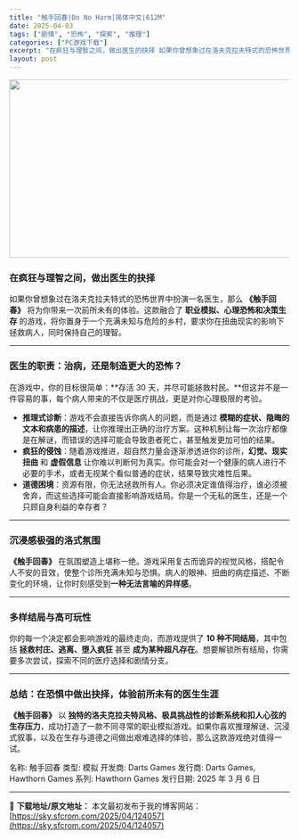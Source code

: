 ```yaml
---
title: "触手回春|Do No Harm|简体中文|612M"
date: 2025-04-03
tags: ["剧情", "恐怖", "探索", "推理"]
categories: ["PC游戏下载"]
excerpt: "在疯狂与理智之间，做出医生的抉择 如果你曾想象过在洛夫克拉夫特式的恐怖世界中扮演一名医生，那么 《触手回春》 将为你带来一次前所未有的体验。这款融合了 职业模拟、心理恐怖和决策生存 的游戏，将你置身于一个充满未知与危险的乡村，要求你在扭曲现实的影响下拯救病人，同时保持自己的理智。 医生的职责：治病，&hellip;"
layout: post
---
```


<img class="aligncenter size-full wp-image-124058" src="https://sky.sfcrom.com/wp-content/uploads/2025/04/2025040307214246.webp" alt="" width="600" height="320" />
<h3><strong>在疯狂与理智之间，做出医生的抉择</strong></h3>
如果你曾想象过在洛夫克拉夫特式的恐怖世界中扮演一名医生，那么 <strong>《触手回春》</strong> 将为你带来一次前所未有的体验。这款融合了 <strong>职业模拟、心理恐怖和决策生存</strong> 的游戏，将你置身于一个充满未知与危险的乡村，要求你在扭曲现实的影响下拯救病人，同时保持自己的理智。

<hr />

<h3><strong>医生的职责：治病，还是制造更大的恐怖？</strong></h3>
在游戏中，你的目标很简单：**存活 30 天，并尽可能拯救村民。**但这并不是一件容易的事，每个病人带来的不仅是医疗挑战，更是对你心理极限的考验。
<ul>
 	<li><strong>推理式诊断</strong>：游戏不会直接告诉你病人的问题，而是通过 <strong>模糊的症状、隐晦的文本和病患的描述</strong>，让你推理出正确的治疗方案。这种机制让每一次治疗都像是在解谜，而错误的选择可能会导致患者死亡，甚至触发更加可怕的结果。</li>
 	<li><strong>疯狂的侵蚀</strong>：随着游戏推进，超自然力量会逐渐渗透进你的诊所，<strong>幻觉、现实扭曲</strong> 和 <strong>虚假信息</strong> 让你难以判断何为真实。你可能会对一个健康的病人进行不必要的手术，或者无视某个看似普通的症状，结果导致灾难性后果。</li>
 	<li><strong>道德困境</strong>：资源有限，你无法拯救所有人。你必须决定谁值得治疗，谁必须被舍弃，而这些选择可能会直接影响游戏结局。你是一个无私的医生，还是一个只顾自身利益的幸存者？</li>
</ul>

<hr />

<h3><strong>沉浸感极强的洛式氛围</strong></h3>
<strong>《触手回春》</strong> 在氛围塑造上堪称一绝。游戏采用复古而诡异的视觉风格，搭配令人不安的音效，使整个诊所充满未知与恐惧。病人的眼神、扭曲的病症描述、不断变化的环境，让你时刻感受到<strong>一种无法言喻的异样感</strong>。

<hr />

<h3><strong>多样结局与高可玩性</strong></h3>
你的每一个决定都会影响游戏的最终走向，而游戏提供了 <strong>10 种不同结局</strong>，其中包括 <strong>拯救村庄、逃离、堕入疯狂</strong> 甚至 <strong>成为某种超凡存在</strong>。想要解锁所有结局，你需要多次尝试，探索不同的医疗选择和剧情分支。

<hr />

<h3><strong>总结：在恐惧中做出抉择，体验前所未有的医生生涯</strong></h3>
<strong>《触手回春》</strong> 以 <strong>独特的洛夫克拉夫特风格、极具挑战性的诊断系统和扣人心弦的生存压力</strong>，成功打造了一款不同寻常的职业模拟游戏。如果你喜欢推理解谜、沉浸式叙事，以及在生存与道德之间做出艰难选择的体验，那么这款游戏绝对值得一试。

名称: 触手回春
类型: 模拟
开发商: Darts Games
发行商: Darts Games, Hawthorn Games
系列: Hawthorn Games
发行日期: 2025 年 3 月 6 日

---
📖 **下载地址/原文地址：** 本文最初发布于我的博客网站：[https://sky.sfcrom.com/2025/04/124057](https://sky.sfcrom.com/2025/04/124057)
